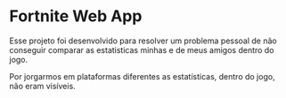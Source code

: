 # Fortnite Web App

Esse projeto foi desenvolvido para resolver um problema pessoal de não conseguir comparar as estatisticas minhas e de meus amigos dentro do jogo.

Por jorgarmos em plataformas diferentes as estatísticas, dentro do jogo, não eram visíveis.






